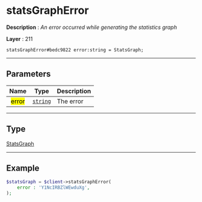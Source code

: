 # statsGraphError

**Description** : *An error occurred while generating the statistics graph*

**Layer** : 211

```tl
statsGraphError#bedc9822 error:string = StatsGraph;
```

---

## Parameters

| Name | Type | Description |
| :---: | :---: | :--- |
| <mark>error</mark> | [`string`](type/string) | The error |

---

## Type

[StatsGraph](type/StatsGraph)

---

## Example

```php
$statsGraph = $client->statsGraphError(
	error : 'Y1NcIRBZlWEwduXg',
);
```